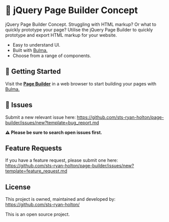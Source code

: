 # :hammer: jQuery Page Builder Concept

jQuery Page Builder Concept. Struggling with HTML markup? Or what to quickly prototype your page? Utilise the jQuery Page Builder to quickly prototype and export HTML markup for your website.

- Easy to understand UI.
- Built with [Bulma.](https://bulma.io/)
- Choose from a range of components.

## :rocket: Getting Started

Visit the **[Page Builder](https://sts-ryan-holton.github.io/page-builder/)** in a web browser to start building your pages with [Bulma.](https://bulma.io/)

## :wrench: Issues

Submit a new relevant issue here: https://github.com/sts-ryan-holton/page-builder/issues/new?template=bug_report.md

**:warning: Please be sure to search open issues first.**

## Feature Requests

If you have a feature request, please submit one here: https://github.com/sts-ryan-holton/page-builder/issues/new?template=feature_request.md

## License

This project is owned, maintained and developed by: https://github.com/sts-ryan-holton/

This is an open source project.
